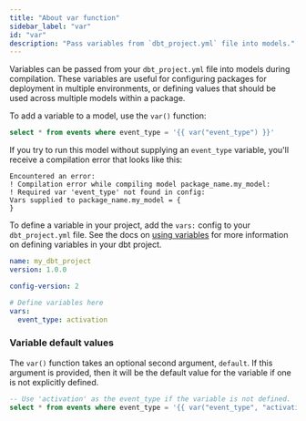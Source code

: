 ```yaml
---
title: "About var function"
sidebar_label: "var"
id: "var"
description: "Pass variables from `dbt_project.yml` file into models."
---
```


Variables can be passed from your `dbt_project.yml` file into models during compilation.
These variables are useful for configuring packages for deployment in multiple environments, or defining values that should be used across multiple models within a package.

To add a variable to a model, use the `var()` function:

<File name='my_model.sql'>

```sql
select * from events where event_type = '{{ var("event_type") }}'
```

</File>

If you try to run this model without supplying an `event_type` variable, you'll receive
a compilation error that looks like this:

```
Encountered an error:
! Compilation error while compiling model package_name.my_model:
! Required var 'event_type' not found in config:
Vars supplied to package_name.my_model = {
}
```

To define a variable in your project, add the `vars:` config to your `dbt_project.yml` file.
See the docs on [using variables](/docs/build/project-variables) for more information on
defining variables in your dbt project.

<File name='dbt_project.yml'>

```yaml
name: my_dbt_project
version: 1.0.0

config-version: 2

# Define variables here
vars:
  event_type: activation
```

</File>

### Variable default values

The `var()` function takes an optional second argument, `default`. If this
argument is provided, then it will be the default value for the variable if one
is not explicitly defined.

<File name='my_model.sql'>

```sql
-- Use 'activation' as the event_type if the variable is not defined.
select * from events where event_type = '{{ var("event_type", "activation") }}'
```

</File>
